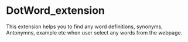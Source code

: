 # DotWord_extension
This extension helps you to find any word definitions, synonyms, Antonymns, example etc when user select any words from the webpage.
